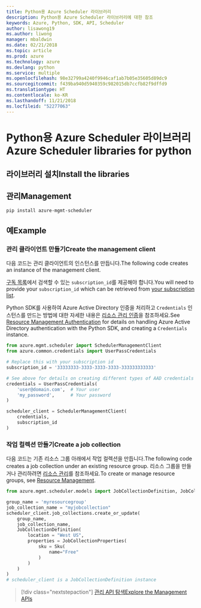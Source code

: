```yaml
---
title: Python용 Azure Scheduler 라이브러리
description: Python용 Azure Scheduler 라이브러리에 대한 참조
keywords: Azure, Python, SDK, API, Scheduler
author: lisawong19
ms.author: liwong
manager: mbaldwin
ms.date: 02/21/2018
ms.topic: article
ms.prod: azure
ms.technology: azure
ms.devlang: python
ms.service: multiple
ms.openlocfilehash: 98e32799a4240f9946caf1ab7b05e35605d89dc9
ms.sourcegitcommit: f439ba940d5940359c982015db7ccfb82f9dffd9
ms.translationtype: HT
ms.contentlocale: ko-KR
ms.lasthandoff: 11/21/2018
ms.locfileid: "52277063"
---
```

# <a name="azure-scheduler-libraries-for-python"></a><span data-ttu-id="1e9ad-104">Python용 Azure Scheduler 라이브러리</span><span class="sxs-lookup"><span data-stu-id="1e9ad-104">Azure Scheduler libraries for python</span></span>

## <a name="install-the-libraries"></a><span data-ttu-id="1e9ad-105">라이브러리 설치</span><span class="sxs-lookup"><span data-stu-id="1e9ad-105">Install the libraries</span></span>

## <a name="management"></a><span data-ttu-id="1e9ad-106">관리</span><span class="sxs-lookup"><span data-stu-id="1e9ad-106">Management</span></span>

```bash
pip install azure-mgmt-scheduler
```
## <a name="example"></a><span data-ttu-id="1e9ad-107">예</span><span class="sxs-lookup"><span data-stu-id="1e9ad-107">Example</span></span>

### <a name="create-the-management-client"></a><span data-ttu-id="1e9ad-108">관리 클라이언트 만들기</span><span class="sxs-lookup"><span data-stu-id="1e9ad-108">Create the management client</span></span>

<span data-ttu-id="1e9ad-109">다음 코드는 관리 클라이언트의 인스턴스를 만듭니다.</span><span class="sxs-lookup"><span data-stu-id="1e9ad-109">The following code creates an instance of the management client.</span></span>

<span data-ttu-id="1e9ad-110">[구독 목록](https://manage.windowsazure.com/#Workspaces/AdminTasks/SubscriptionMapping)에서 검색할 수 있는 ``subscription_id``를 제공해야 합니다.</span><span class="sxs-lookup"><span data-stu-id="1e9ad-110">You will need to provide your ``subscription_id`` which can be retrieved from [your subscription list](https://manage.windowsazure.com/#Workspaces/AdminTasks/SubscriptionMapping).</span></span>

<span data-ttu-id="1e9ad-111">Python SDK를 사용하여 Azure Active Directory 인증을 처리하고 ``Credentials`` 인스턴스를 만드는 방법에 대한 자세한 내용은 [리소스 관리 인증](/python/azure/python-sdk-azure-authenticate)을 참조하세요.</span><span class="sxs-lookup"><span data-stu-id="1e9ad-111">See [Resource Management Authentication](/python/azure/python-sdk-azure-authenticate) for details on handling Azure Active Directory authentication with the Python SDK, and creating a ``Credentials`` instance.</span></span>

```python
from azure.mgmt.scheduler import SchedulerManagementClient
from azure.common.credentials import UserPassCredentials

# Replace this with your subscription id
subscription_id = '33333333-3333-3333-3333-333333333333'

# See above for details on creating different types of AAD credentials
credentials = UserPassCredentials(
    'user@domain.com',  # Your user
    'my_password',      # Your password
)

scheduler_client = SchedulerManagementClient(
    credentials,
    subscription_id
)
```

### <a name="create-a-job-collection"></a><span data-ttu-id="1e9ad-112">작업 컬렉션 만들기</span><span class="sxs-lookup"><span data-stu-id="1e9ad-112">Create a job collection</span></span>

<span data-ttu-id="1e9ad-113">다음 코드는 기존 리소스 그룹 아래에서 작업 컬렉션을 만듭니다.</span><span class="sxs-lookup"><span data-stu-id="1e9ad-113">The following code creates a job collection under an existing resource group.</span></span>
<span data-ttu-id="1e9ad-114">리소스 그룹을 만들거나 관리하려면 [리소스 관리](/python/api/overview/azure/azure.mgmt.resource)를 참조하세요.</span><span class="sxs-lookup"><span data-stu-id="1e9ad-114">To create or manage resource groups, see [Resource Management](/python/api/overview/azure/azure.mgmt.resource).</span></span>

```python
from azure.mgmt.scheduler.models import JobCollectionDefinition, JobCollectionProperties, Sku

group_name = 'myresourcegroup'
job_collection_name = "myjobcollection"
scheduler_client.job_collections.create_or_update(
    group_name,
    job_collection_name,
    JobCollectionDefinition(
        location = "West US",
        properties = JobCollectionProperties(
            sku = Sku(
                name="Free"
            )
        )
    )
)
# scheduler_client is a JobCollectionDefinition instance
```

> [!div class="nextstepaction"]
> [<span data-ttu-id="1e9ad-115">관리 API 탐색</span><span class="sxs-lookup"><span data-stu-id="1e9ad-115">Explore the Management APIs</span></span>](/python/api/overview/azure/scheduler/management)